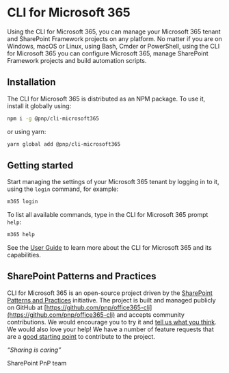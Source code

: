 # CLI for Microsoft 365

Using the CLI for Microsoft 365, you can manage your Microsoft 365 tenant and SharePoint Framework projects on any platform. No matter if you are on Windows, macOS or Linux, using Bash, Cmder or PowerShell, using the CLI for Microsoft 365 you can configure Microsoft 365, manage SharePoint Framework projects and build automation scripts.

<script src="https://asciinema.org/a/346365.js" id="asciicast-346365" async></script>

## Installation

The CLI for Microsoft 365 is distributed as an NPM package. To use it, install it globally using:

```sh
npm i -g @pnp/cli-microsoft365
```

or using yarn:

```sh
yarn global add @pnp/cli-microsoft365
```

## Getting started

Start managing the settings of your Microsoft 365 tenant by logging in to it, using the `login` command, for example:

```sh
m365 login
```

To list all available commands, type in the CLI for Microsoft 365 prompt `help`:

```sh
m365 help
```

See the [User Guide](user-guide/installing-cli.md) to learn more about the CLI for Microsoft 365 and its capabilities.

## SharePoint Patterns and Practices

CLI for Microsoft 365 is an open-source project driven by the [SharePoint Patterns and Practices](https://aka.ms/sppnp) initiative. The project is built and managed publicly on GitHub at [https://github.com/pnp/office365-cli](https://github.com/pnp/office365-cli) and accepts community contributions. We would encourage you to try it and [tell us what you think](https://github.com/pnp/office365-cli/issues). We would also love your help! We have a number of feature requests that are a [good starting point](https://github.com/pnp/office365-cli/issues?q=is%3Aissue+is%3Aopen+label%3A%22good+first+issue%22) to contribute to the project.

_“Sharing is caring”_

SharePoint PnP team
